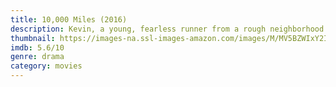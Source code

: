 ```yaml
---
title: 10,000 Miles (2016)
description: Kevin, a young, fearless runner from a rough neighborhood in Taiwan, falls in love with his tough coach Ellie. When Ellie becomes sick and distant, Kevin fights to survive and conquer the famous 10,000 Miles Silk Road Ultramarathon in order to win her heart.
thumbnail: https://images-na.ssl-images-amazon.com/images/M/MV5BZWIxY2IwNmItNzY4NC00YWE0LTlhN2MtNDMwZjRlNzZiNGE2L2ltYWdlL2ltYWdlXkEyXkFqcGdeQXVyMjYwNzU1MDQ@._V1_QL50_.jpg
imdb: 5.6/10
genre: drama
category: movies
---
```

